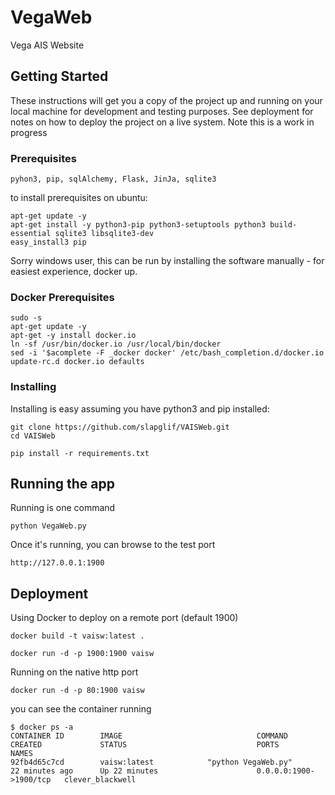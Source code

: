 # VegaWeb

Vega AIS Website

## Getting Started

These instructions will get you a copy of the project up and running on your local machine for development and testing purposes. 
See deployment for notes on how to deploy the project on a live system. Note this is a work in progress

### Prerequisites

```
pyhon3, pip, sqlAlchemy, Flask, JinJa, sqlite3
```
to install prerequisites on ubuntu:
```
apt-get update -y
apt-get install -y python3-pip python3-setuptools python3 build-essential sqlite3 libsqlite3-dev
easy_install3 pip
```
Sorry windows user, this can be run by installing the software manually - for easiest experience, docker up.


### Docker Prerequisites

```
sudo -s
apt-get update -y
apt-get -y install docker.io
ln -sf /usr/bin/docker.io /usr/local/bin/docker
sed -i '$acomplete -F _docker docker' /etc/bash_completion.d/docker.io
update-rc.d docker.io defaults
```


### Installing

Installing is easy assuming you have python3 and pip installed:

```
git clone https://github.com/slapglif/VAISWeb.git
cd VAISWeb
```
```
pip install -r requirements.txt
```

## Running the app

Running is one command

```
python VegaWeb.py
```

Once it's running, you can browse to the test port

```
http://127.0.0.1:1900
```

## Deployment
Using Docker to deploy on a remote port  (default 1900)

```
docker build -t vaisw:latest .
```
```
docker run -d -p 1900:1900 vaisw
```
Running on the native http port
```
docker run -d -p 80:1900 vaisw
```
you can see the container running
```
$ docker ps -a
CONTAINER ID        IMAGE                              COMMAND                CREATED             STATUS                             PORTS                    NAMES
92fb4d65c7cd        vaisw:latest            "python VegaWeb.py"        22 minutes ago      Up 22 minutes                      0.0.0.0:1900->1900/tcp   clever_blackwell
```
